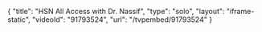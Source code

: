 {
    "title": "HSN All Access with Dr. Nassif",
    "type": "solo",
    "layout": "iframe-static",
    "videoId": "91793524",
    "url": "\/tvpembed\/91793524"
}